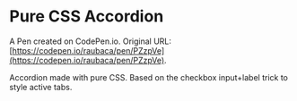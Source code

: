 # Pure CSS Accordion

A Pen created on CodePen.io. Original URL: [https://codepen.io/raubaca/pen/PZzpVe](https://codepen.io/raubaca/pen/PZzpVe).

Accordion made with pure CSS. Based on the checkbox input+label trick to style active tabs.
